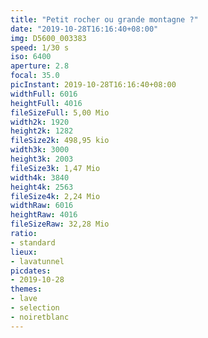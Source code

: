 ```yaml
---
title: "Petit rocher ou grande montagne ?"
date: "2019-10-28T16:16:40+08:00"
img: D5600_003383
speed: 1/30 s
iso: 6400
aperture: 2.8
focal: 35.0
picInstant: 2019-10-28T16:16:40+08:00
widthFull: 6016
heightFull: 4016
fileSizeFull: 5,00 Mio
width2k: 1920
height2k: 1282
fileSize2k: 498,95 kio
width3k: 3000
height3k: 2003
fileSize3k: 1,47 Mio
width4k: 3840
height4k: 2563
fileSize4k: 2,24 Mio
widthRaw: 6016
heightRaw: 4016
fileSizeRaw: 32,28 Mio
ratio:
- standard
lieux:
- lavatunnel
picdates:
- 2019-10-28
themes:
- lave
- selection
- noiretblanc
---
```


